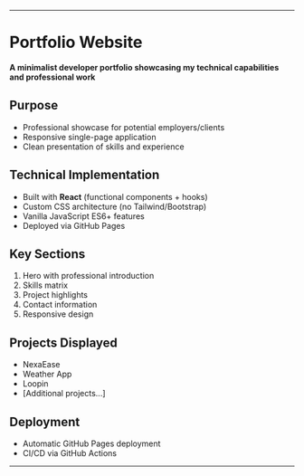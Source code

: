 
---

# Portfolio Website

**A minimalist developer portfolio showcasing my technical capabilities and professional work**

## Purpose
- Professional showcase for potential employers/clients
- Responsive single-page application
- Clean presentation of skills and experience

## Technical Implementation
- Built with **React** (functional components + hooks)
- Custom CSS architecture (no Tailwind/Bootstrap)
- Vanilla JavaScript ES6+ features
- Deployed via GitHub Pages

## Key Sections
1. Hero with professional introduction
2. Skills matrix
3. Project highlights
4. Contact information
5. Responsive design

## Projects Displayed
- NexaEase
- Weather App  
- Loopin
- [Additional projects...]

## Deployment
- Automatic GitHub Pages deployment
- CI/CD via GitHub Actions

---
